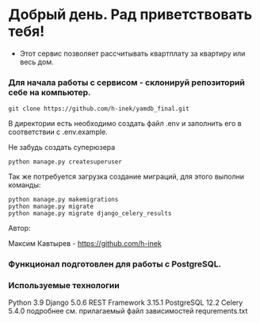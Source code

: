 # Добрый день. Рад приветствовать тебя! 
- Этот сервис позволяет рассчитывать квартплату за квартиру или весь дом.

### Для начала работы с сервисом - склонируй репозиторий себе на компьютер.

```
git clone https://github.com/h-inek/yamdb_final.git
```

В директории есть необходимо создать файл .env и заполнить его в соответствии с .env.example.


Не забудь создать суперюзера
```
python manage.py createsuperuser
```
Так же потребуется загрузка создание миграций, для этого выполни команды:

```
python manage.py makemigrations
python manage.py migrate
python manage.py migrate django_celery_results

```


Автор:

Максим Кавтырев - https://github.com/h-inek


### Функционал подготовлен для работы с PostgreSQL.

### Используемые технологии
Python 3.9 Django 5.0.6 REST Framework 3.15.1 PostgreSQL 12.2 Celery 5.4.0 подробнее см. прилагаемый файл зависимостей requrements.txt
